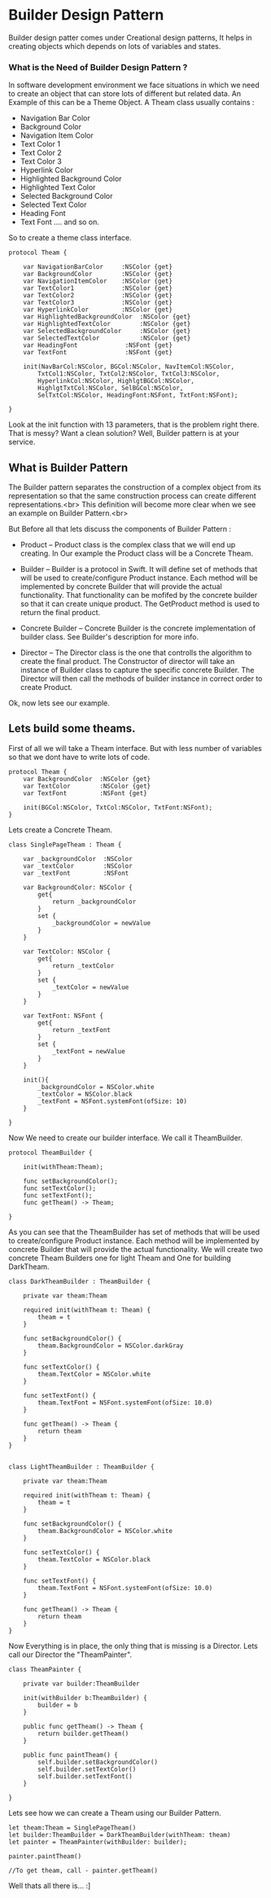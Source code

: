 # Builder Design Pattern

Builder design patter comes under Creational design patterns, It helps in creating objects which depends on lots of variables and states.

### What is the Need of Builder Design Pattern ?

In software development environment we face situations in which we need to create an object that can store lots of different but related data. An Example of this can be a Theme Object. A Theam class usually contains :
* Navigation Bar Color
* Background Color
* Navigation Item Color
* Text Color 1
* Text Color 2
* Text Color 3
* Hyperlink Color
* Highlighted Background Color
* Highlighted Text Color
* Selected Background Color
* Selected Text Color
* Heading Font
* Text Font
.... and so on.

So to create a theme class interface.

```
protocol Theam {

    var NavigationBarColor     :NSColor {get}
    var BackgroundColor        :NSColor {get}
    var NavigationItemColor    :NSColor {get}
    var TextColor1             :NSColor {get}
    var TextColor2             :NSColor {get}
    var TextColor3             :NSColor {get}
    var HyperlinkColor         :NSColor {get}
    var HighlightedBackgroundColor  :NSColor {get}
    var HighlightedTextColor        :NSColor {get}
    var SelectedBackgroundColor     :NSColor {get}
    var SelectedTextColor           :NSColor {get}
    var HeadingFont             :NSFont {get}
    var TextFont                :NSFont {get}

    init(NavBarCol:NSColor, BGCol:NSColor, NavItemCol:NSColor,
        TxtCol1:NSColor, TxtCol2:NSColor, TxtCol3:NSColor,
        HyperlinkCol:NSColor, HighlgtBGCol:NSColor,
        HighlgtTxtCol:NSColor, SelBGCol:NSColor,
        SelTxtCol:NSColor, HeadingFont:NSFont, TxtFont:NSFont);

}
```

Look at the init function with 13 parameters, that is the problem right there. That is messy? Want a clean solution? Well, Builder pattern is at your service.

## What is Builder Pattern

The Builder pattern separates the construction of a complex object from its representation so that the same construction process can create different representations.<br\>
This definition will become more clear when we see an example on Builder Pattern.<br\>

But Before all that lets discuss the components of Builder Pattern :
* Product – Product class is the complex class that we will end up creating. In Our example the Product class will be a Concrete Theam.

* Builder – Builder is a protocol in Swift. It will define set of methods that will be used to create/configure Product instance. Each method will be implemented by concrete Builder that will provide the actual functionality. That functionality can be mofifed by the concrete builder so that it can create unique product. The GetProduct method is used to return the final product. 

* Concrete Builder – Concrete Builder is the concrete implementation of builder class. See Builder's description for more info.

* Director – The Director class is the one that controlls the algorithm to create the final product. The Constructor of director will take an instance of Builder class to capture the specific concrete Builder. The Director will then call the methods of builder instance in correct order to create Product.

Ok, now lets see our example.

## Lets build some theams.

First of all we will take a Theam interface. But with less number of variables so that we dont have to write lots of code.

```
protocol Theam {
    var BackgroundColor  :NSColor {get}
    var TextColor        :NSColor {get}
    var TextFont         :NSFont {get}

    init(BGCol:NSColor, TxtCol:NSColor, TxtFont:NSFont);
}
```
Lets create a Concrete Theam.

```
class SinglePageTheam : Theam {

    var _backgroundColor  :NSColor
    var _textColor        :NSColor
    var _textFont         :NSFont

    var BackgroundColor: NSColor {
        get{
            return _backgroundColor
        }
        set {
            _backgroundColor = newValue
        }
    }

    var TextColor: NSColor {
        get{
            return _textColor
        }
        set {
            _textColor = newValue
        }
    }

    var TextFont: NSFont {
        get{
            return _textFont
        }
        set {
            _textFont = newValue
        }
    }

    init(){
        _backgroundColor = NSColor.white
        _textColor = NSColor.black
        _textFont = NSFont.systemFont(ofSize: 10)
    }

}
```

Now We need to create our builder interface. We call it TheamBuilder.

```
protocol TheamBuilder {

    init(withTheam:Theam);

    func setBackgroundColor();
    func setTextColor();
    func setTextFont();
    func getTheam() -> Theam;

}
```
As you can see that the TheamBuilder has set of methods that will be used to create/configure Product instance. Each method will be implemented by concrete Builder that will provide the actual functionality. We will create two concrete Theam Builders one for light Theam and One for building DarkTheam.

```
class DarkTheamBuilder : TheamBuilder {

    private var theam:Theam

    required init(withTheam t: Theam) {
        theam = t
    }

    func setBackgroundColor() {
        theam.BackgroundColor = NSColor.darkGray
    }

    func setTextColor() {
        theam.TextColor = NSColor.white
    }

    func setTextFont() {
        theam.TextFont = NSFont.systemFont(ofSize: 10.0)
    }

    func getTheam() -> Theam {
        return theam
    }
}


class LightTheamBuilder : TheamBuilder {

    private var theam:Theam

    required init(withTheam t: Theam) {
        theam = t
    }

    func setBackgroundColor() {
        theam.BackgroundColor = NSColor.white
    }

    func setTextColor() {
        theam.TextColor = NSColor.black
    }

    func setTextFont() {
        theam.TextFont = NSFont.systemFont(ofSize: 10.0)
    }

    func getTheam() -> Theam {
        return theam
    }
}
```
Now Everything is in place, the only thing that is missing is a Director. Lets call our Director the "TheamPainter".

```
class TheamPainter {

    private var builder:TheamBuilder

    init(withBuilder b:TheamBuilder) {
        builder = b
    }

    public func getTheam() -> Theam {
        return builder.getTheam()
    }

    public func paintTheam() {
        self.builder.setBackgroundColor()
        self.builder.setTextColor()
        self.builder.setTextFont()
    }

}
```

Lets see how we can create a Theam using our Builder Pattern.

```
let theam:Theam = SinglePageTheam()
let builder:TheamBuilder = DarkTheamBuilder(withTheam: theam)
let painter = TheamPainter(withBuilder: builder);

painter.paintTheam()

//To get theam, call - painter.getTheam()
```

Well thats all there is... :]










